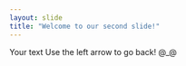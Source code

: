 ```yaml
---
layout: slide
title: "Welcome to our second slide!"
---
```

Your text
Use the left arrow to go back!
@_@
